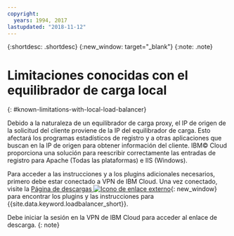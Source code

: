 ```yaml
---
copyright:
  years: 1994, 2017
lastupdated: "2018-11-12"
---
```


{:shortdesc: .shortdesc}
{:new_window: target="_blank"}
{:note: .note}

# Limitaciones conocidas con el equilibrador de carga local
{: #known-limitations-with-local-load-balancer}

Debido a la naturaleza de un equilibrador de carga proxy, el IP de origen de la solicitud del cliente proviene de la IP del equilibrador de carga. Esto afectará los programas estadísticos de registro y a otras aplicaciones que buscan en la IP de origen para obtener información del cliente. IBM© Cloud proporciona una solución para reescribir correctamente las entradas de registro para Apache (Todas las plataformas) e IIS (Windows).

Para acceder a las instrucciones y a los plugins adicionales necesarios, primero debe estar conectado a VPN de IBM Cloud. Una vez conectado, visite la [Página de descargas ![Icono de enlace externo](../../icons/launch-glyph.svg "Icono de enlace externo")](http://downloads.softlayer.local/loadbalancer/){: new_window} para encontrar los plugins y las instrucciones para {{site.data.keyword.loadbalancer_short}}.

Debe iniciar la sesión en la VPN de IBM Cloud para acceder al enlace de descarga.
{: note}
